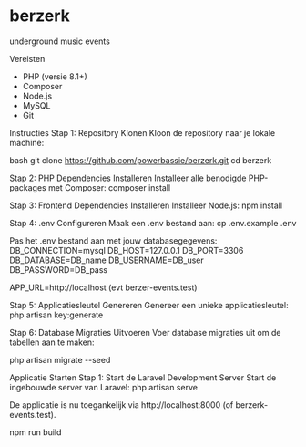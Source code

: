 # berzerk
underground music events

Vereisten
- PHP (versie 8.1+)
- Composer
- Node.js
- MySQL
- Git 

Instructies 
Stap 1: Repository Klonen
Kloon de repository naar je lokale machine:

bash
git clone https://github.com/powerbassie/berzerk.git
cd berzerk

Stap 2: PHP Dependencies Installeren
Installeer alle benodigde PHP-packages met Composer:
composer install

Stap 3: Frontend Dependencies Installeren
Installeer Node.js:
npm install

Stap 4: .env Configureren
Maak een .env bestand aan:
cp .env.example .env

Pas het .env bestand aan met jouw databasegegevens:
DB_CONNECTION=mysql
DB_HOST=127.0.0.1
DB_PORT=3306
DB_DATABASE=DB_name
DB_USERNAME=DB_user
DB_PASSWORD=DB_pass

APP_URL=http://localhost (evt berzer-events.test)

Stap 5: Applicatiesleutel Genereren
Genereer een unieke applicatiesleutel:
php artisan key:generate

Stap 6: Database Migraties Uitvoeren
Voer database migraties uit om de tabellen aan te maken:

php artisan migrate --seed

Applicatie Starten
Stap 1: Start de Laravel Development Server
Start de ingebouwde server van Laravel:
php artisan serve

De applicatie is nu toegankelijk via http://localhost:8000 (of berzerk-events.test).

npm run build
